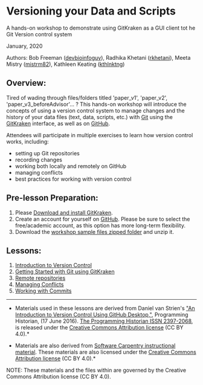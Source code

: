 
# Versioning your Data and Scripts 

A hands-on workshop to demonstrate using GitKraken as a GUI client tot he Git Version control system


January, 2020

Authors: Bob Freeman ([devbioinfoguy](https://github.com/devbioinfoguy)), Radhika Khetani ([rkhetani](https://github.com/rkhetani)), Meeta Mistry ([mistrm82](https://github.com/mistrm82)), Kathleen Keating ([kthlnktng](https://github.com/kthlnktng))

## Overview:
Tired of wading through files/folders titled 'paper_v1', 'paper_v2', 'paper_v3_beforeAdvisor'... ? This hands-on workshop will introduce the concepts of using a version control system to manage changes and the history of your data files (text, data, scripts, etc.) with [Git](https://git-scm.com/) using the [GitKraken](https://www.gitkraken.com/) interface, as well as on [GitHub](http://github.com).

Attendees will participate in multiple exercises to learn how version control works, including:
* setting up Git repositories
* recording changes
* working both locally and remotely on GitHub
* managing conflicts
* best practices for working with version control

## Pre-lesson Preparation:

1. Please [Download and install GitKraken](https://gitkraken.com/download).
2. Create an account for yourself on [GitHub](http://github.com). Please be sure to select the free/academic account, as this option has more long-term flexibility.
3. Download the [workshop sample files zipped folder](../../raw/master/data/example_files.zip) and unzip it.

## Lessons:

1. [Introduction to Version Control](01_Intro_to_versioning.md)
2. [Getting Started with Git using GitKraken](02_GitKraken.md)
3. [Remote repositories](03_Github_remote.md)
4. [Managing Conflicts](04_Managing_conflicts.md)
5. [Working with Commits](05_Working_with_commits.md)

***

* Materials used in these lessons are derived from Daniel van Strien's ["An Introduction to Version Control Using GitHub Desktop,"](http://programminghistorian.org/lessons/getting-started-with-github-desktop), Programming Historian, (17 June 2016). [The Programming Historian ISSN 2397-2068](http://programminghistorian.org/), is released under the [Creative Commons Attribution license](https://creativecommons.org/licenses/by/4.0/) (CC BY 4.0).*

* Materials are also derived from [Software Carpentry instructional material](https://swcarpentry.github.io/git-novice/). These materials are also licensed under the [Creative Commons Attribution license](https://creativecommons.org/licenses/by/4.0/) (CC BY 4.0).*

NOTE: These materials and the files within are governed by the Creative Commons Attribution license (CC BY 4.0).
